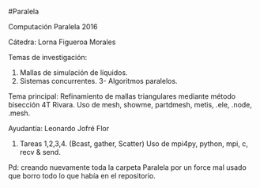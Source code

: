 #Paralela

Computación Paralela 2016

Cátedra: Lorna Figueroa Morales

Temas de investigación: 
1. Mallas de simulación de líquidos.
2. Sistemas concurrentes.
3- Algoritmos paralelos.

Tema principal:
Refinamiento de mallas triangulares mediante método bisección 4T Rivara.
Uso de mesh, showme, partdmesh, metis, .ele, .node, .mesh.

Ayudantía: Leonardo Jofré Flor
1. Tareas 1,2,3,4.
(Bcast, gather, Scatter)
Uso de mpi4py, python, mpi, c, recv & send.

Pd: creando nuevamente toda la carpeta Paralela por un force mal usado que borro todo lo que había en el repositorio.
